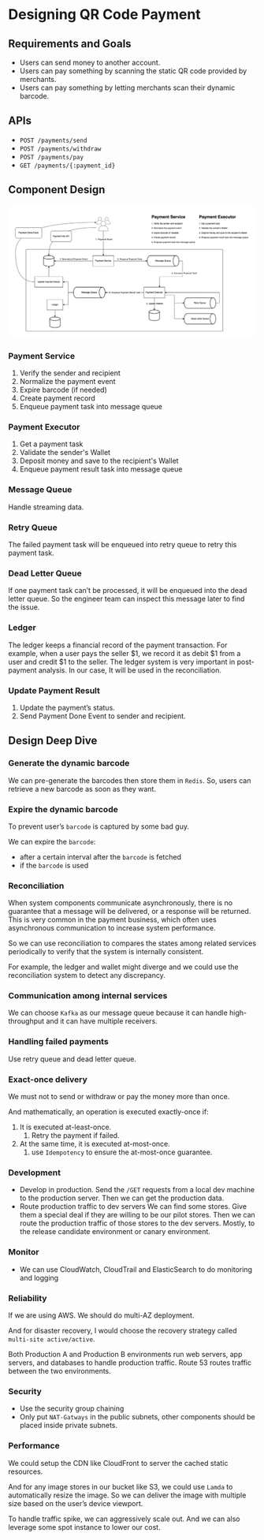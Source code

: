 # Designing QR Code Payment

## Requirements and Goals

- Users can send money to another account.
- Users can pay something by scanning the static QR code provided by merchants.
- Users can pay something by letting merchants scan their dynamic barcode.

## APIs

- `POST /payments/send`
- `POST /payments/withdraw`
- `POST /payments/pay`
- `GET /payments/{:payment_id}`

## Component Design

![architecture](./images/designing-qrcode-payment-architecture.jpg)

### Payment Service

1. Verify the sender and recipient
2. Normalize the payment event
3. Expire barcode (if needed)
4. Create payment record
5. Enqueue payment task into message queue

### Payment Executor

1. Get a payment task
2. Validate the sender's Wallet
3. Deposit money and save to the recipient's Wallet
4. Enqueue payment result task into message queue

### Message Queue

Handle streaming data.

### Retry Queue

The failed payment task will be enqueued into retry queue to retry this payment task.

### Dead Letter Queue

If one payment task can’t be processed, it will be enqueued into the dead letter queue. So the engineer team can inspect this message later to find the issue.

### Ledger

The ledger keeps a financial record of the payment transaction. For example, when a user pays the seller $1, we record it as debit $1 from a user and credit $1 to the seller. The ledger system is very important in post-payment analysis. In our case, It will be used in the reconciliation.

### Update Payment Result

1. Update the payment’s status.
2. Send Payment Done Event to sender and recipient.

## Design Deep Dive

### Generate the dynamic barcode

We can pre-generate the barcodes then store them in `Redis`.
So, users can retrieve a new barcode as soon as they want.

### Expire the dynamic barcode

To prevent user’s `barcode` is captured by some bad guy.

We can expire the `barcode`:

- after a certain interval after the `barcode` is fetched
- if the `barcode` is used

### Reconciliation

When system components communicate asynchronously, there is no guarantee that a message will be delivered, or a response will be returned. This is very common in the payment business, which often uses asynchronous communication to increase system performance.

So we can use reconciliation to compares the states among related services periodically to verify that the system is internally consistent.

For example, the ledger and wallet might diverge and we could use the reconciliation system to detect any discrepancy.

### Communication among internal services

We can choose `Kafka` as our message queue because it can handle high-throughput and it can have multiple receivers.

### Handling failed payments

Use retry queue and dead letter queue.

### Exact-once delivery

We must not to send or withdraw or pay the money more than once.

And mathematically, an operation is executed exactly-once if:

1. It is executed at-least-once.
   1. Retry the payment if failed.
2. At the same time, it is executed at-most-once.
   1. use `Idempotency` to ensure the at-most-once guarantee.

### Development

- Develop in production.
  Send the `/GET` requests from a local dev machine to the production server. Then we can get the production data.
- Route production traffic to dev servers
  We can find some stores. Give them a special deal if they are willing to be our pilot stores. Then we can route the production traffic of those stores to the dev servers. Mostly, to the release candidate environment or canary environment.

### Monitor

- We can use CloudWatch, CloudTrail and ElasticSearch to do monitoring and logging

### Reliability

If we are using AWS. We should do multi-AZ deployment.

And for disaster recovery, I would choose the recovery strategy called `multi-site active/active`.

Both Production A and Production B environments run web servers, app servers, and databases to handle production traffic. Route 53 routes traffic between the two environments.

### Security

- Use the security group chaining
- Only put `NAT-Gatways` in the public subnets, other components should be placed inside private subnets.

### Performance

We could setup the CDN like CloudFront to server the cached static resources.

And for any image stores in our bucket like S3, we could use `Lamda` to automatically resize the image. So we can deliver the image with multiple size based on the user’s device viewport.

To handle traffic spike, we can aggressively scale out. And we can also leverage some spot instance to lower our cost.

